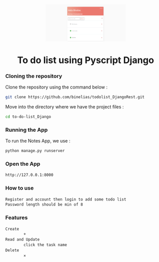 <div align="center">
<img width="50%" src="https://raw.githubusercontent.com/binelias/to-do-list_Django/main/To%20do%20list%20pics/Main%20task%20overview.PNG"/>

# To do list using Pyscript Django

</div>

### Cloning the repository

Clone the repository using the command below :

```bash
git clone https://github.com/binelias/todolist_DjangoRest.git

```

Move into the directory where we have the project files :

```bash
cd to-do-list_Django

```

### Running the App

To run the Notes App, we use :

```bash
python manage.py runserver
```
### Open the App

```bash
http://127.0.0.1:8000
```

### How to use
```bash
Register and account then login to add some todo list
Password length should be min of 8 
```

### Features
```bash
Create
		+
Read and Update
		click the task name
Delete
		×
```
